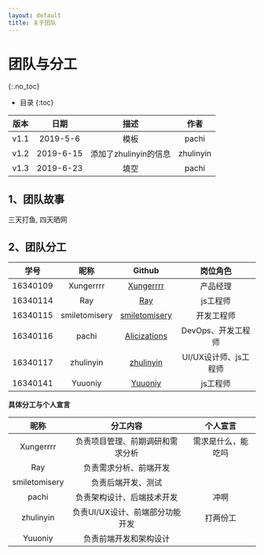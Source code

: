 ```yaml
---
layout: default
title: 关于团队
---
```


# 团队与分工
{:.no_toc}

* 目录
{:toc}

| 版本 |   日期    | 描述 |  作者   |
| :--: | :-------: | :--: | :-----: |
| v1.1 | 2019-5-6 | 模板 | pachi |
| v1.2 | 2019-6-15 | 添加了zhulinyin的信息 | zhulinyin |
| v1.3 | 2019-6-23 | 填空 | pachi |

## 1、团队故事

三天打鱼, 四天晒网

## 2、团队分工

|学号|昵称|Github|岗位角色|
|:--:|:--:|:--:|:--:|
|16340109| Xungerrrr | [Xungerrrr](https://github.com/Xungerrrr) | 产品经理 |
|16340114| Ray | [Ray](https://github.com/Illidan27) | js工程师 |
|16340115| smiletomisery | [smiletomisery](https://github.com/smiletomisery) | 开发工程师 |
|16340116| pachi | [Alicizations](https://github.com/Alicizations) | DevOps、开发工程师 |
|16340117| zhulinyin | [zhulinyin](https://github.com/zhulinyin) | UI/UX设计师、js工程师 |
|16340141| Yuuoniy | [Yuuoniy](https://github.com/Yuuoniy) | js工程师 |


**具体分工与个人宣言**

| 昵称 | 分工内容 | 个人宣言 |
|:--:|:--:|:--:|
| Xungerrrr | 负责项目管理、前期调研和需求分析 | 需求是什么，能吃吗 |
| Ray | 负责需求分析、前端开发 | |
| smiletomisery | 负责后端开发、测试 | |
| pachi | 负责架构设计、后端技术开发 | 冲啊 |
| zhulinyin | 负责UI/UX设计、前端部分功能开发 | 打两份工 |
| Yuuoniy | 负责前端开发和架构设计 | |